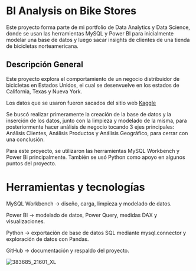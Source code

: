 # BI Analysis on Bike Stores
Este proyecto forma parte de mi portfolio de Data Analytics y Data Science, donde se usan las herramientas MySQL y Power BI para inicialmente modelar una base de datos y luego sacar insights de clientes de una tienda de bicicletas norteamericana.

## Descripción General
Este proyecto explora el comportamiento de un negocio distribuidor de bicicletas en Estados Unidos, el cual se desenvuelve en los estados de California, Texas y Nueva York.

Los datos que se usaron fueron sacados del sitio web [Kaggle]([https://www.youtube.com/@DataWithBaraa](https://www.kaggle.com/datasets/dillonmyrick/bike-store-sample-database))

Se buscó realizar primeramente la creación de la base de datos y la inserción de los datos, junto con la limpieza y modelado de la misma, para posteriormente hacer análisis de negocio tocando 3 ejes principales: Análisis Clientes, Análisis Productos y Análisis Geográfico, para cerrar con una conclusión.

Para este proyecto, se utilizaron las herramientas MySQL Workbench y Power Bi principalmente. También se usó Python como apoyo en algunos puntos del proyecto.


# Herramientas y tecnologías

MySQL Workbench -> diseño, carga, limpieza y modelado de datos.

Power BI -> modelado de datos, Power Query, medidas DAX y visualizaciones.

Python -> exportación de base de datos SQL mediante mysql.connector y exploración de datos con Pandas.

GitHub -> documentación y respaldo del proyecto.

![383685_21601_XL](https://github.com/user-attachments/assets/0dc140a0-ef0c-4a1d-9a7d-b786d6664961)
